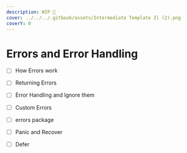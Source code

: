 ```yaml
---
description: WIP 🚧
cover: ../../../.gitbook/assets/Intermediate Template 2l (2).png
coverY: 0
---
```


# Errors and Error Handling

* [ ] How Errors work
* [ ] Returning Errors
* [ ] Error Handling and Ignore them
* [ ] Custom Errors
* [ ] errors package
* [ ] Panic and Recover
* [ ] Defer

